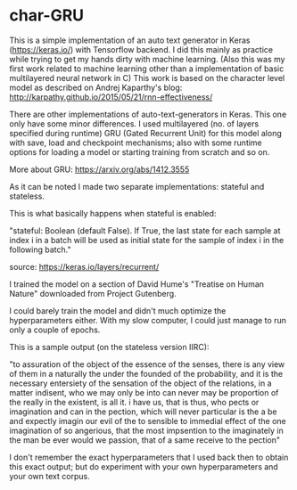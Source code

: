 # char-GRU

This is a simple implementation of an auto text generator in Keras (https://keras.io/) with Tensorflow backend.
I did this mainly as practice while trying to get my hands dirty with machine learning. (Also this was my first work related to machine
learning other than a implementation of basic multilayered neural network in C)
This work is based on the character level model as described on Andrej Kaparthy's blog: 
http://karpathy.github.io/2015/05/21/rnn-effectiveness/

There are other implementations of auto-text-generators in Keras. This one only have some minor differences.
I used multilayered (no. of layers specified during runtime) GRU (Gated Recurrent Unit) for this model along with save, load and checkpoint mechanisms; also with some runtime options for loading a model or starting training from scratch and so on. 

More about GRU: https://arxiv.org/abs/1412.3555

As it can be noted I made two separate implementations: stateful and stateless.

This is what basically happens when stateful is enabled:

"stateful: Boolean (default False). If True, the last state for each sample at index i in a batch will be used as initial state for the sample of index i in the following batch."

source: https://keras.io/layers/recurrent/

I trained the model on a section of David Hume's "Treatise on Human Nature" downloaded from Project Gutenberg.

I could barely train the model and didn't much optimize the hyperparameters either. With my slow computer, I could just manage to run only a couple of epochs. 

This is a sample output (on the stateless version IIRC):

"to assuration of the object of the essence of the senses, there is any view of them in a naturally the under the founded of the probability, and it is the necessary entersiety of the sensation of the object of the relations, in a matter indisent, who we may only be into can never may be proportion of the really in the existent, is all it. i have us, that is thus, who pects or imagination and can in the pection, which will never particular is the a be and expectly imagin our evil of the to sensible to immedial effect of the one imagination of so angerious, that the most impsention to the imaginately in the man be ever would we passion, that of a same receive to the pection"

I don't remember the exact hyperparameters that I used back then to obtain this exact output; but do experiment with your own hyperparameters and your own text corpus.





